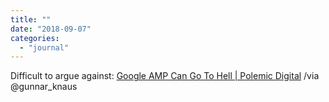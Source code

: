 ```yaml
---
title: ""
date: "2018-09-07"
categories: 
  - "journal"
---
```


Difficult to argue against: [Google AMP Can Go To Hell | Polemic Digital](https://www.polemicdigital.com/google-amp-go-to-hell/) /via @gunnar\_knaus
